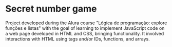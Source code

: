 # Secret number game
Project developed during the Alura course "Lógica de programação: explore funções e listas" with the goal of learning to implement JavaScript code on a web page developed in HTML and CSS, bringing functionality. It involved interactions with HTML using tags and/or IDs, functions, and arrays.
